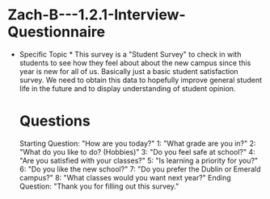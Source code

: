 # Zach-B---1.2.1-Interview-Questionnaire
* Specific Topic *
  This survey is a "Student Survey" to check in with students to see how they feel about about the new campus since this year is new for all of us. Basically just a basic student satisfaction survey. We need to obtain this data to hopefully improve general student life in the future and to display understanding of student opinion.

  # Questions #
  Starting Question: "How are you today?"
  1: "What grade are you in?"
  2: "What do you like to do? (Hobbies)"
  3: "Do you feel safe at school?"
  4: "Are you satisfied with your classes?"
  5: "Is learning a priority for you?"
  6: "Do you like the new school?"
  7: "Do you prefer the Dublin or Emerald campus?"
  8: "What classes would you want next year?"
  Ending Question: "Thank you for filling out this survey."
